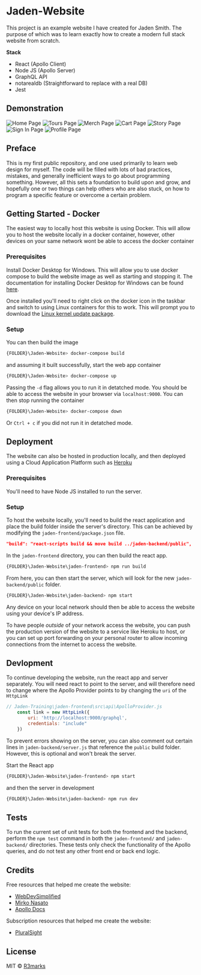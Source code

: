 # Jaden-Website
This project is an example website I have created for Jaden Smith. The purpose of which was to learn exactly how to create a modern full stack website from scratch.

**Stack**
 - React (Apollo Client)
 - Node JS (Apollo Server)
 - GraphQL API
 - notarealdb (Straightforward to replace with a real DB)
 - Jest

## Demonstration
![Home Page](https://github.com/R3marks/Jaden-Website/blob/deployment/Images%20-%20Jaden/Home-Page.png?raw=true)
![Tours Page](https://github.com/R3marks/Jaden-Website/blob/deployment/Images%20-%20Jaden/Tours-Page.png?raw=true)
![Merch Page](https://github.com/R3marks/Jaden-Website/blob/deployment/Images%20-%20Jaden/Merch-Page.png?raw=true)
![Cart Page](https://github.com/R3marks/Jaden-Website/blob/deployment/Images%20-%20Jaden/Cart-Page.png?raw=true)
![Story Page](https://github.com/R3marks/Jaden-Website/blob/deployment/Images%20-%20Jaden/Story-Page.png?raw=true)
![Sign In Page](https://github.com/R3marks/Jaden-Website/blob/deployment/Images%20-%20Jaden/Sign-In-Page.png?raw=true)
![Profile Page](https://github.com/R3marks/Jaden-Website/blob/deployment/Images%20-%20Jaden/Profile-Page.png?raw=true)

## Preface
This is my first public repository, and one used primarily to learn web design for myself. The code will be filled with lots of bad practices, mistakes, and generally inefficient ways to go about programming something. However, all this sets a foundation to build upon and grow, and hopefully one or two things can help others who are also stuck, on how to program a specific feature or overcome a certain problem.

## Getting Started - Docker
The easiest way to locally host this website is using Docker. This will allow you to host the website locally in a docker container, however, other devices on your same network wont be able to access the docker container

### Prerequisites
Install Docker Desktop for Windows. This will allow you to use docker compose to build the website image as well as starting and stopping it. The documentation for installing Docker Desktop for Windows can be found [here](https://docs.docker.com/docker-for-windows/install/).

Once installed you'll need to right click on the docker icon in the taskbar and switch to using Linux containers for this to work. This will prompt you to download the [Linux kernel update package](https://docs.microsoft.com/en-us/windows/wsl/install-win10#step-4---download-the-linux-kernel-update-package).

### Setup
You can then build the image 
```bash
{FOLDER}\Jaden-Website> docker-compose build
```
and assuming it built successfully, start the web app container
```bash
{FOLDER}\Jaden-Website> docker-compose up
```
Passing the `-d` flag allows you to run it in detatched mode.
You should be able to access the website in your browser via `localhost:9000`.
You can then stop running the container
```bash
{FOLDER}\Jaden-Website> docker-compose down
```
Or `Ctrl + c` if you did not run it in detatched mode.

## Deployment
The website can also be hosted in production locally, and then deployed using a Cloud Application Platform such as [Heroku](https://www.apollographql.com/docs/apollo-server/deployment/heroku/)

### Prerequisites
You'll need to have Node JS installed to run the server.

### Setup
To host the website locally, you'll need to build the react application and place the build folder inside the server's directory. This can be achieved by modifying the `jaden-frontend/package.json` file.  
```JSON
"build": "react-scripts build && move build ../jaden-backend/public",
```
In the `jaden-frontend` directory, you can then build the react app.
```bash
{FOLDER}\Jaden-Website\jaden-frontend> npm run build
```
From here, you can then start the server, which will look for the new `jaden-backend/public` folder.
```bash
{FOLDER}\Jaden-Website\jaden-backend> npm start
```
Any device on your local network should then be able to access the website using your device's IP address.

To have people *outside* of your network access the website, you can push the production version of the website to a service like Heroku to host, or you can set up port forwarding on your personal router to allow incoming connections from the internet to access the website.

## Devlopment
To continue developing the website, run the react app and server separately. You will need react to point to the server, and will therefore need to change where the Apollo Provider points to by changing the `uri` of the `HttpLink`
```js
// Jaden-Training\jaden-frontend\src\api\ApolloProvider.js
	const link = new HttpLink({
		uri: 'http://localhost:9000/graphql',
        credentials: "include"
    })
```
To prevent errors showing on the server, you can also comment out certain lines in `jaden-backend/server.js` that reference the `public` build folder. However, this is optional and won't break the server. 

Start the React app
```bash
{FOLDER}\Jaden-Website\jaden-frontend> npm start
```
and then the server in development
```bash
{FOLDER}\Jaden-Website\jaden-backend> npm run dev
```

## Tests
To run the current set of unit tests for both the frontend and the backend, perform the `npm test` command in both the `jaden-frontend/` and `jaden-backend/` directories. These tests only check the functionality of the Apollo queries, and do not test any other front end or back end logic.

## Credits
Free resources that helped me create the website:  
 - [WebDevSimplified](https://www.youtube.com/channel/UCFbNIlppjAuEX4znoulh0Cw)
 - [Mirko Nasato](https://www.youtube.com/watch?v=lKlXdmG0aKQ)
 - [Apollo Docs](https://www.apollographql.com/docs/)

Subscription resources that helped me create the website:
 - [PluralSight](https://app.pluralsight.com/paths/skill/building-graphql-apis-with-apollo)

## License
MIT © [R3marks]()